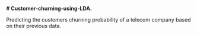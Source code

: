 **# Customer-churning-using-LDA.**



Predicting the customers churning probability of a telecom company based on their previous data.
